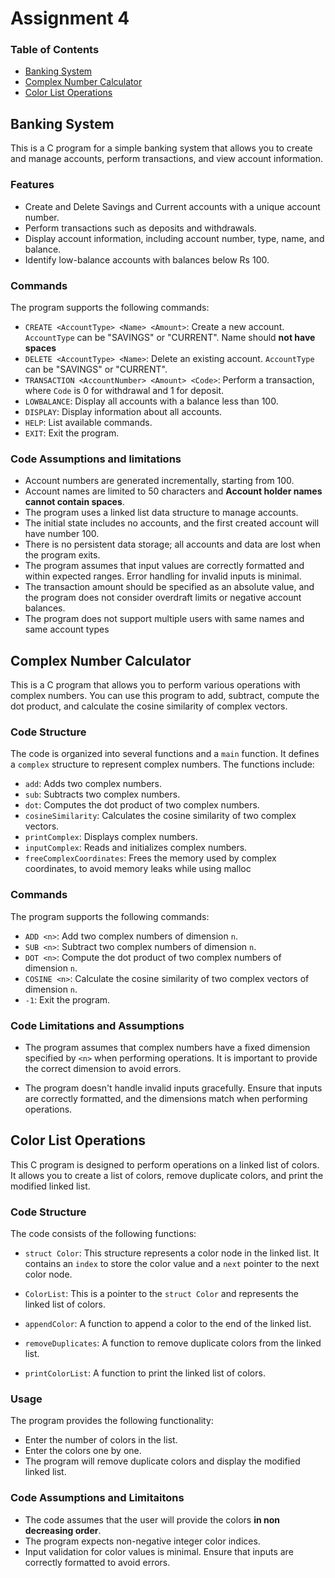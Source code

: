 # Assignment 4 

### Table of Contents

- [Banking System](#banking-system)
- [Complex Number Calculator](#complex-number-calculator)
- [Color List Operations](#color-list-operations)

## Banking System

This is a C program for a simple banking system that allows you to create and manage accounts, perform transactions, and view account information.

### Features 

- Create and Delete Savings and Current accounts with a unique account number.
- Perform transactions such as deposits and withdrawals.
- Display account information, including account number, type, name, and balance.
- Identify low-balance accounts with balances below Rs 100.

### Commands

The program supports the following commands:

- `CREATE <AccountType> <Name> <Amount>`: Create a new account. `AccountType` can be "SAVINGS" or "CURRENT". Name should **not have spaces**
- `DELETE <AccountType> <Name>`: Delete an existing account. `AccountType` can be "SAVINGS" or "CURRENT".
- `TRANSACTION <AccountNumber> <Amount> <Code>`: Perform a transaction, where `Code` is 0 for withdrawal and 1 for deposit.
- `LOWBALANCE`: Display all accounts with a balance less than 100.
- `DISPLAY`: Display information about all accounts.
- `HELP`: List available commands.
- `EXIT`: Exit the program.

### Code Assumptions and limitations 

- Account numbers are generated incrementally, starting from 100.
- Account names are limited to 50 characters and **Account holder names cannot contain spaces**.
- The program uses a linked list data structure to manage accounts.
- The initial state includes no accounts, and the first created account will have number 100.
- There is no persistent data storage; all accounts and data are lost when the program exits.
- The program assumes that input values are correctly formatted and within expected ranges. Error handling for invalid inputs is minimal.
- The transaction amount should be specified as an absolute value, and the program does not consider overdraft limits or negative account balances.
- The program does not support multiple users with same names and same account types

## Complex Number Calculator

This is a C program that allows you to perform various operations with complex numbers. You can use this program to add, subtract, compute the dot product, and calculate the cosine similarity of complex vectors.
### Code Structure

The code is organized into several functions and a `main` function. It defines a `complex` structure to represent complex numbers. The functions include:

- `add`: Adds two complex numbers.
- `sub`: Subtracts two complex numbers.
- `dot`: Computes the dot product of two complex numbers.
- `cosineSimilarity`: Calculates the cosine similarity of two complex vectors.
- `printComplex`: Displays complex numbers.
- `inputComplex`: Reads and initializes complex numbers.
- `freeComplexCoordinates`: Frees the memory used by complex coordinates, to avoid memory leaks while using malloc
### Commands

The program supports the following commands:

- `ADD <n>`: Add two complex numbers of dimension `n`.
- `SUB <n>`: Subtract two complex numbers of dimension `n`.
- `DOT <n>`: Compute the dot product of two complex numbers of dimension `n`.
- `COSINE <n>`: Calculate the cosine similarity of two complex vectors of dimension `n`.
- `-1`: Exit the program.


### Code Limitations and Assumptions

- The program assumes that complex numbers have a fixed dimension specified by `<n>` when performing operations. It is important to provide the correct dimension to avoid errors.

- The program doesn't handle invalid inputs gracefully. Ensure that inputs are correctly formatted, and the dimensions match when performing operations.

## Color List Operations

This C program is designed to perform operations on a linked list of colors. It allows you to create a list of colors, remove duplicate colors, and print the modified linked list.

### Code Structure

The code consists of the following functions:

- `struct Color`: This structure represents a color node in the linked list. It contains an `index` to store the color value and a `next` pointer to the next color node.

- `ColorList`: This is a pointer to the `struct Color` and represents the linked list of colors.

- `appendColor`: A function to append a color to the end of the linked list.

- `removeDuplicates`: A function to remove duplicate colors from the linked list.

- `printColorList`: A function to print the linked list of colors.

### Usage

The program provides the following functionality:

- Enter the number of colors in the list.
- Enter the colors one by one.
- The program will remove duplicate colors and display the modified linked list.

### Code Assumptions and Limitaitons

- The code assumes that the user will provide the colors **in non decreasing order**.
- The program expects non-negative integer color indices.
- Input validation for color values is minimal. Ensure that inputs are correctly formatted to avoid errors.



